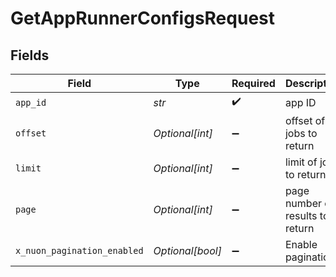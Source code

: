# GetAppRunnerConfigsRequest


## Fields

| Field                            | Type                             | Required                         | Description                      |
| -------------------------------- | -------------------------------- | -------------------------------- | -------------------------------- |
| `app_id`                         | *str*                            | :heavy_check_mark:               | app ID                           |
| `offset`                         | *Optional[int]*                  | :heavy_minus_sign:               | offset of jobs to return         |
| `limit`                          | *Optional[int]*                  | :heavy_minus_sign:               | limit of jobs to return          |
| `page`                           | *Optional[int]*                  | :heavy_minus_sign:               | page number of results to return |
| `x_nuon_pagination_enabled`      | *Optional[bool]*                 | :heavy_minus_sign:               | Enable pagination                |